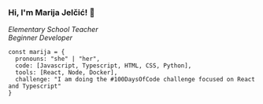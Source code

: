 ### Hi, I'm Marija Jelčić! 👋
_Elementary School Teacher_
<br>
_Beginner Developer_


```
const marija = {
  pronouns: "she" | "her",
  code: [Javascript, Typescript, HTML, CSS, Python],
  tools: [React, Node, Docker],
  challenge: "I am doing the #100DaysOfCode challenge focused on React and Typescript"
}
```
